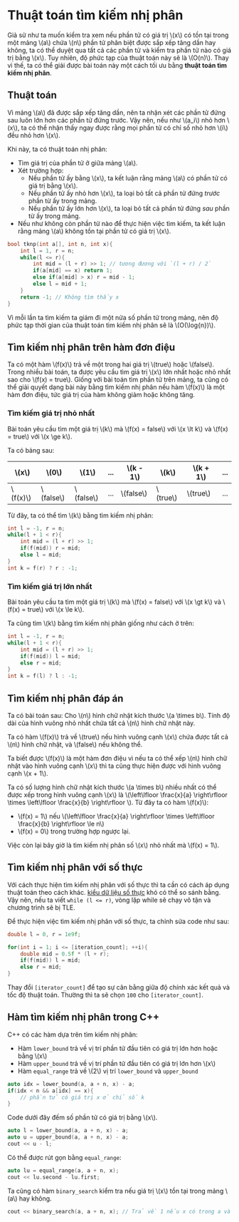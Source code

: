 # Thuật toán tìm kiếm nhị phân

Giả sử như ta muốn kiểm tra xem nếu phần tử có giá trị \\(x\\) có tồn tại trong một mảng \\(a\\) chứa \\(n\\) phần tử phân biệt được sắp xếp tăng dần hay không, ta có thể duyệt qua tất cả các phần tử và kiểm tra phần tử nào có giá trị bằng \\(x\\). Tuy nhiên, độ phức tạp của thuật toán này sẽ là \\(O(n)\\). Thay vì thế, ta có thể giải được bài toán này một cách tối ưu bằng **thuật toán tìm kiếm nhị phân**.

## Thuật toán

Vì mảng \\(a\\) đã được sắp xếp tăng dần, nên ta nhận xét các phần tử đứng sau luôn lớn hơn các phần tử đứng trước. Vậy nên, nếu như \\(a_i\\) nhỏ hơn \\(x\\), ta có thể nhận thấy ngay được rằng mọi phần tử có chỉ số nhỏ hơn \\(i\\) đều nhỏ hơn \\(x\\).

Khi này, ta có thuật toán nhị phân:
- Tìm giá trị của phần tử ở giữa mảng \\(a\\).
- Xét trường hợp:
	- Nếu phần tử ấy bằng \\(x\\), ta kết luận rằng mảng \\(a\\) có phần tử có giá trị bằng \\(x\\). 
	- Nếu phần tử ấy nhỏ hơn \\(x\\), ta loại bỏ tất cả phần tử đứng *trước* phần từ ấy trong mảng. 
	- Nếu phần tử ấy lớn hơn \\(x\\), ta loại bỏ tất cả phần tử đứng *sau* phần từ ấy trong mảng. 
- Nếu như không còn phần tử nào để thực hiện việc tìm kiếm, ta kết luận rằng mảng \\(a\\) không tồn tại phần tử có giá trị \\(x\\).

```C++
bool tknp(int a[], int n, int x){
	int l = 1, r = n;
	while(l <= r){
		int mid = (l + r) >> 1; // tương đương với `(l + r) / 2`
		if(a[mid] == x) return 1;
		else if(a[mid] > x) r = mid - 1;
		else l = mid + 1;
	}
	return -1; // Không tìm thấy x
}
``` 

Vì mỗi lần ta tìm kiếm ta giảm đi một nửa số phần tử trong mảng, nên độ phức tạp thời gian của thuật toán tìm kiếm nhị phân sẽ là \\(O(\log{n})\\).

## Tìm kiếm nhị phân trên hàm đơn điệu

Ta có một hàm \\(f(x)\\) trả về một trong hai giá trị \\(true\\) hoặc \\(false\\). Trong nhiều bài toán, ta được yêu cầu tìm giá trị \\(x\\) lớn nhất hoặc nhỏ nhất sao cho \\(f(x) = true\\). Giống với bài toán tìm phần tử trên mảng, ta cũng có thể giải quyết dạng bài này bằng tìm kiếm nhị phân nếu hàm \\(f(x)\\) là một hàm đơn điệu, tức giá trị của hàm không giảm hoặc không tăng.

### Tìm kiếm giá trị nhỏ nhất

Bài toán yêu cầu tìm một giá trị \\(k\\) mà \\(f(x) = false\\) với \\(x \lt k\\) và \\(f(x) = true\\) với \\(x \ge k\\).

Ta có bảng sau:

|\\(x\\)|\\(0\\)|\\(1\\)|...|\\(k - 1\\)|\\(k\\)|\\(k + 1\\)|...|
|---|---|---|---|---|---|---|---|
|\\(f(x)\\)|\\(false\\)|\\(false\\)|...|\\(false\\)|\\(true\\)|\\(true\\)|...|

Từ đây, ta có thể tìm \\(k\\) bằng tìm kiếm nhị phân:

```C++
int l = -1, r = n;
while(l + 1 < r){
	int mid = (l + r) >> 1; 
	if(f(mid)) r = mid;
	else l = mid;
}
int k = f(r) ? r : -1;
```
### Tìm kiếm giá trị lớn nhất

Bài toán yêu cầu ta tìm một giá trị \\(k\\) mà \\(f(x) = false\\) với \\(x \gt k\\) và \\(f(x) = true\\) với \\(x \le k\\).

Ta cũng tìm \\(k\\) bằng tìm kiếm nhị phân giống như cách ở trên:

```C++
int l = -1, r = n;
while(l + 1 < r){
	int mid = (l + r) >> 1; 
	if(f(mid)) l = mid;
	else r = mid;
}
int k = f(l) ? l : -1;
```

## Tìm kiếm nhị phân đáp án

Ta có bài toán sau: Cho \\(n\\) hình chữ nhật kích thước \\(a \times b\\). Tính độ dài của hình vuông nhỏ nhất chứa tất cả \\(n\\) hình chữ nhật này.

Ta có hàm \\(f(x)\\) trả về \\(true\\) nếu hình vuông cạnh \\(x\\) chứa được tất cả \\(n\\) hình chữ nhật, và \\(false\\) nếu không thể.

Ta biết được \\(f(x)\\) là một hàm đơn điệu vì nếu ta có thể xếp \\(n\\) hình chữ nhật vào hình vuông cạnh \\(x\\) thì ta cũng thực hiện được với hình vuông cạnh \\(x + 1\\).

Ta có số lượng hình chữ nhật kích thước \\(a \times b\\) nhiều nhất có thể được xếp trong hình vuông cạnh \\(x\\) là \\(\left\lfloor \frac{x}{a} \right\rfloor \times \left\lfloor \frac{x}{b} \right\rfloor \\). Từ đây ta có hàm \\(f(x)\\):
- \\(f(x) = 1\\) nếu \\(\left\lfloor \frac{x}{a} \right\rfloor \times \left\lfloor \frac{x}{b} \right\rfloor \le n\\)
- \\(f(x) = 0\\) trong trường hợp ngược lại.

Việc còn lại bây giờ là tìm kiếm nhị phân số \\(x\\) nhỏ nhất mà \\(f(x) = 1\\).

## Tìm kiếm nhị phân với số thực

Với cách thực hiện tìm kiếm nhị phân với số thực thì ta cần có cách áp dụng thuật toán theo cách khác. [kiểu dữ liệu số thực](../programming/variables-data-types.html#kiểu-dữ-liệu-lưu-trữ-số-thực) khó có thể so sánh bằng. Vậy nên, nếu ta viết `while (l <= r)`, vòng lặp while sẽ chạy vô tận và chương trình sẽ bị TLE.

Để thực hiện việc tìm kiếm nhị phân với số thực, ta chỉnh sửa code như sau:

```C++
double l = 0, r = 1e9f;

for(int i = 1; i <= [iteration_count]; ++i){
	double mid = 0.5f * (l + r);
	if(f(mid)) l = mid;
	else r = mid;
}
```

Thay đổi `[iterator_count]` để tạo sự cân bằng giữa độ chính xác kết quả và tốc độ thuật toán. Thường thì ta sẽ chọn `100` cho `[iterator_count]`.

## Hàm tìm kiếm nhị phân trong C++

C++ có các hàm dựa trên tìm kiếm nhị phân:

- Hàm `lower_bound` trả về vị trí phần tử đầu tiên có giá trị lớn hơn hoặc bằng \\(x\\)
- Hàm `upper_bound` trả về vị trí phần tử đầu tiên có giá trị lớn hơn \\(x\\)
- Hàm `equal_range` trả về \\(2\\) vị trí `lower_bound` và `upper_bound`

```C++
auto idx = lower_bound(a, a + n, x) - a;
if(idx < n && a[idx] == x){
	// phần tử có giá trị x ở chỉ số k
}
```

Code dưới đây đếm số phần tử có giá trị bằng \\(x\\).

```C++
auto l = lower_bound(a, a + n, x) - a;
auto u = upper_bound(a, a + n, x) - a;
cout << u - l;
```

Có thể được rút gọn bằng `equal_range`:

```C++
auto lu = equal_range(a, a + n, x);
cout << lu.second - lu.first;
```

Ta cũng có hàm `binary_search` kiểm tra nếu giá trị \\(x\\) tồn tại trong mảng \\(a\\) hay không.

```C++
cout << binary_search(a, a + n, x); // Trả về 1 nếu x có trong a và 0 nếu ngược lại
```